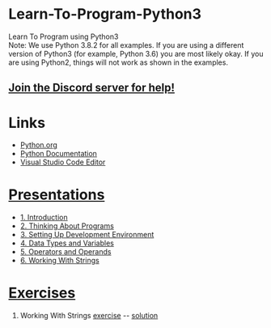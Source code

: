 # Learn-To-Program-Python3
Learn To Program using Python3  
Note: We use Python 3.8.2 for all examples. If you are using a different version of Python3 (for example, Python 3.6) you are most likely okay. If you are using Python2, things will not work as shown in the examples.

## [Join the Discord server for help!](https://discord.gg/Mx3y2Tp)


# Links
* [Python.org](https://www.python.org/)  
* [Python Documentation](https://docs.python.org/3/)  
* [Visual Studio Code Editor](https://code.visualstudio.com/)  

# [Presentations](presentations/)  
* [1. Introduction](presentations/pdf/1_introduction.pdf)  
* [2. Thinking About Programs](presentations/pdf/2_thinking_about_programs.pdf)  
* [3. Setting Up Development Environment](presentations/pdf/3_setting_up_your_environment.pdf)  
* [4. Data Types and Variables](presentations/pdf/4_data_types_and_variables.pdf) 
* [5. Operators and Operands](presentations/pdf/5_operators_and_operands.pdf) 
* [6. Working With Strings](presentations/pdf/6_working_with_strings.pdf) 

# [Exercises](exercises/)  
1. Working With Strings [exercise](exercises/working_with_strings.txt) -- [solution](exercises/solutions/working_with_strings.txt)
